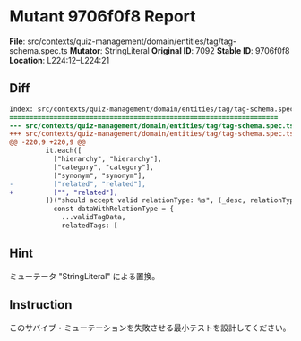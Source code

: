 # Mutant 9706f0f8 Report

**File**: src/contexts/quiz-management/domain/entities/tag/tag-schema.spec.ts
**Mutator**: StringLiteral
**Original ID**: 7092
**Stable ID**: 9706f0f8
**Location**: L224:12–L224:21

## Diff

```diff
Index: src/contexts/quiz-management/domain/entities/tag/tag-schema.spec.ts
===================================================================
--- src/contexts/quiz-management/domain/entities/tag/tag-schema.spec.ts	original
+++ src/contexts/quiz-management/domain/entities/tag/tag-schema.spec.ts	mutated #7092
@@ -220,9 +220,9 @@
         it.each([
           ["hierarchy", "hierarchy"],
           ["category", "category"],
           ["synonym", "synonym"],
-          ["related", "related"],
+          ["", "related"],
         ])("should accept valid relationType: %s", (_desc, relationType) => {
           const dataWithRelationType = {
             ...validTagData,
             relatedTags: [
```

## Hint

ミューテータ "StringLiteral" による置換。

## Instruction

このサバイブ・ミューテーションを失敗させる最小テストを設計してください。
